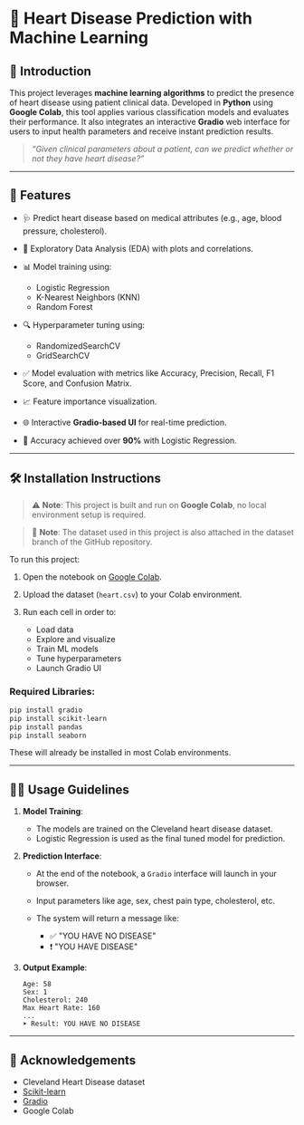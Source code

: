 # 💓 Heart Disease Prediction with Machine Learning

## 🧠 Introduction

This project leverages **machine learning algorithms** to predict the presence of heart disease using patient clinical data. Developed in **Python** using **Google Colab**, this tool applies various classification models and evaluates their performance. It also integrates an interactive **Gradio** web interface for users to input health parameters and receive instant prediction results.

> *“Given clinical parameters about a patient, can we predict whether or not they have heart disease?”*

---

## 🚀 Features

* 🩺 Predict heart disease based on medical attributes (e.g., age, blood pressure, cholesterol).
* 🧪 Exploratory Data Analysis (EDA) with plots and correlations.
* 📊 Model training using:

  * Logistic Regression
  * K-Nearest Neighbors (KNN)
  * Random Forest
* 🔍 Hyperparameter tuning using:

  * RandomizedSearchCV
  * GridSearchCV
* ✅ Model evaluation with metrics like Accuracy, Precision, Recall, F1 Score, and Confusion Matrix.
* 📈 Feature importance visualization.
* 🌐 Interactive **Gradio-based UI** for real-time prediction.
* 🎯 Accuracy achieved over **90%** with Logistic Regression.

---

## 🛠 Installation Instructions

> ⚠️ **Note**: This project is built and run on **Google Colab**, no local environment setup is required.

> 📁 **Note**: The dataset used in this project is also attached in the dataset branch of the GitHub repository.

To run this project:

1. Open the notebook on [Google Colab](https://colab.research.google.com/drive/1hUd4l5nCQeTRgwo-qSDPJtDfIFFPNzmJ).
2. Upload the dataset (`heart.csv`) to your Colab environment.
3. Run each cell in order to:

   * Load data
   * Explore and visualize
   * Train ML models
   * Tune hyperparameters
   * Launch Gradio UI

### Required Libraries:

```bash
pip install gradio
pip install scikit-learn
pip install pandas
pip install seaborn
```

These will already be installed in most Colab environments.

---

## 🧑‍💻 Usage Guidelines

1. **Model Training**:

   * The models are trained on the Cleveland heart disease dataset.
   * Logistic Regression is used as the final tuned model for prediction.

2. **Prediction Interface**:

   * At the end of the notebook, a `Gradio` interface will launch in your browser.
   * Input parameters like age, sex, chest pain type, cholesterol, etc.
   * The system will return a message like:

     * ✅ "YOU HAVE NO DISEASE"
     * ❗ "YOU HAVE DISEASE"

3. **Output Example**:

   ```
   Age: 58
   Sex: 1
   Cholesterol: 240
   Max Heart Rate: 160
   ...
   ➤ Result: YOU HAVE NO DISEASE
   ```

---


## 💬 Acknowledgements

* Cleveland Heart Disease dataset
* [Scikit-learn](https://scikit-learn.org/)
* [Gradio](https://gradio.app/)
* Google Colab


